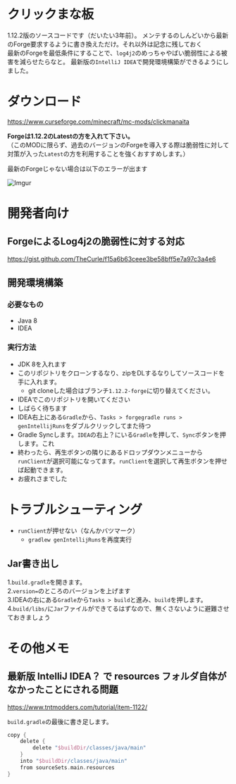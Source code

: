 # クリックまな板
1.12.2版のソースコードです（だいたい3年前）。
メンテするのしんどいから最新のForge要求するように書き換えただけ。それ以外は記念に残しておく  
最新のForgeを最低条件にすることで、`log4j2`のめっちゃやばい脆弱性による被害を減らせたらなと。
最新版の`IntelliJ IDEA`で開発環境構築ができるようにしました。

# ダウンロード
https://www.curseforge.com/minecraft/mc-mods/clickmanaita

**Forgeは1.12.2のLatestの方を入れて下さい。**  
（このMODに限らず、過去のバージョンのForgeを導入する際は脆弱性に対して対策が入った`Latest`の方を利用することを強くおすすめします。）

最新のForgeじゃない場合は以下のエラーが出ます

![Imgur](https://imgur.com/XZfUzXe.png)

# 開発者向け

## ForgeによるLog4j2の脆弱性に対する対応

https://gist.github.com/TheCurle/f15a6b63ceee3be58bff5e7a97c3a4e6

## 開発環境構築

### 必要なもの
- Java 8
- IDEA
    
### 実行方法
- JDK 8を入れます
- このリポジトリをクローンするなり、zipをDLするなりしてソースコードを手に入れます。
    - git cloneした場合はブランチ`1.12.2-forge`に切り替えてください。
- IDEAでこのリポジトリを開いてください
- しばらく待ちます
- IDEA右上にある`Gradle`から、`Tasks > forgegradle runs > genIntellijRuns`をダブルクリックしてまた待つ
- Gradle Syncします。`IDEA`の右上？にいる`Gradle`を押して、`Sync`ボタンを押します。これ
- 終わったら、再生ボタンの隣りにあるドロップダウンメニューから`runClient`が選択可能になってます。`runClient`を選択して再生ボタンを押せば起動できます。
- お疲れさまでした

# トラブルシューティング
- `runClient`が押せない（なんかバツマーク）
    - `gradlew genIntellijRuns`を再度実行
    
## Jar書き出し

1.`build.gradle`を開きます。  
2.`version=`のところのバージョンを上げます  
3.IDEAの右にある`Gradle`から`Tasks > build`と進み、`build`を押します。
4.`build/libs/`に`Jar`ファイルができてるはずなので、無くさないように避難させておきましょう

# その他メモ
## 最新版 IntelliJ IDEA？ で resources フォルダ自体がなかったことにされる問題

https://www.tntmodders.com/tutorial/item-1122/

`build.gradle`の最後に書き足します。

```gradle
copy {
    delete {
        delete "$buildDir/classes/java/main"
    }
    into "$buildDir/classes/java/main"
    from sourceSets.main.resources
}
```
